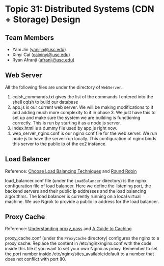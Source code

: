 # Topic 31: Distributed Systems (CDN + Storage) Design

## Team Members
- Yani Jin (yanijin@usc.edu)
- Xinyi Cai (caixinyi@usc.edu) 
- Ryan Afranji (afranji@usc.edu)

## Web Server
All the following files are under the directory of ```WebServer```.
1. cqlsh_commands.txt gives the list of the commands I entered into the shell cqlsh to build our database
2. app.js is our current web server. We will be making modifications to it and adding much more complexity to it in phase 3. We just have this to set up and make sure the system we are building is functioning correctly. This is run by starting it as a node js server.
3. index.html is a dummy file used by app.js right now.
4. web_server_nginx.conf is our nginx conf file for the web server. We run node js to have the server run locally. This configuration of nginx binds this server to the public ip of the ec2 instance.

## Load Balancer
Reference: [Choose Load Balancing Techniques](https://www.nginx.com/blog/choosing-nginx-plus-load-balancing-techniques/) and [Round Robin](https://www.nginx.com/resources/glossary/round-robin-load-balancing/)

load_balancer.conf file (under the ```LoadBalancer``` directory) is the nginx configuration file of load balancer. Here we define the listening port, the backend servers and their public ip addresses and the load balancing algorithms. The load balancer is currently running on a local virtual machine. We use Ngrok to provide a public ip address for the load balancer.

## Proxy Cache
Reference: [Understanding proxy_pass](https://www.digitalocean.com/community/tutorials/understanding-nginx-http-proxying-load-balancing-buffering-and-caching) and [A Guide to Caching](https://www.nginx.com/blog/nginx-caching-guide/)

proxy_cache.conf (under the ```ProxyCache``` directory) configures the nginx to a proxy cache. Replace the content in /etc/nginx/nginx.conf with the code inside this file if you want to set your own Nginx as proxy. Remember to set the port number inside /etc/nginx/sites_available/default to a number that does not conflict with port 80.

